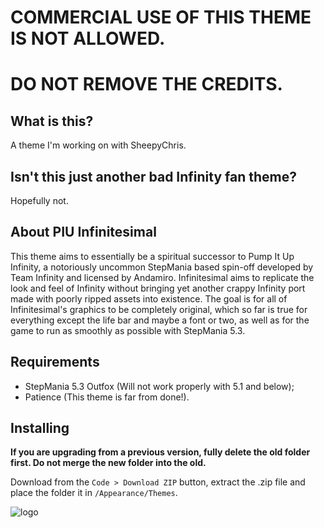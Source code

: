 # COMMERCIAL USE OF THIS THEME IS NOT ALLOWED.
# DO NOT REMOVE THE CREDITS.

## What is this?
A theme I'm working on with SheepyChris.

## Isn't this just another bad Infinity fan theme?
Hopefully not.

## About PIU Infinitesimal
This theme aims to essentially be a spiritual successor to Pump It Up Infinity, a notoriously uncommon StepMania based spin-off developed by Team Infinity and licensed by Andamiro. Infinitesimal aims to replicate the look and feel of Infinity without bringing yet another crappy Infinity port made with poorly ripped assets into existence. The goal is for all of Infinitesimal's graphics to be completely original, which so far is true for everything except the life bar and maybe a font or two, as well as for the game to run as smoothly as possible with StepMania 5.3.

## Requirements
* StepMania 5.3 Outfox (Will not work properly with 5.1 and below);
* Patience (This theme is far from done!).

## Installing
**If you are upgrading from a previous version, fully delete the old folder first. Do not merge the new folder into the old.**

Download from the `Code > Download ZIP` button, extract the .zip file and place the folder it in `/Appearance/Themes`.

![logo](https://raw.githubusercontent.com/dj505/PIU-Infinitesimal/master/Graphics/logo%20(doubleres).png)
